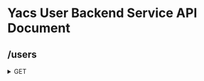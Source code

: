 # Yacs User Backend Service API Document

## /users
<details>
    <summary>GET</summary>
    Get the users information.
    <details>
        <summary>Request</summary>
        ```json
        {
            "sessionID" : "43243-4324-324-234-32"
        }
        ```
    </details>
    <details>
        <summary>Response</summary>
        ```json
        {
        success: true,
        errMsg: null, 
        content:
            {
                "uid": "4",
                "name": "John",
                "email": "aaa@wa.com",
                "phone": "51829838475",
                "major": "CS",
                "degree": "Undergraduate"
            }
        }
        ```
    </details>
</details>


